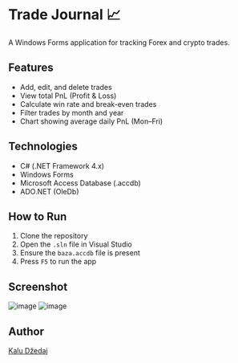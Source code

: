 # Trade Journal 📈

A Windows Forms application for tracking Forex and crypto trades.

## Features
- Add, edit, and delete trades
- View total PnL (Profit & Loss)
- Calculate win rate and break-even trades
- Filter trades by month and year
- Chart showing average daily PnL (Mon–Fri)

## Technologies
- C# (.NET Framework 4.x)
- Windows Forms
- Microsoft Access Database (.accdb)
- ADO.NET (OleDb)

## How to Run
1. Clone the repository
2. Open the `.sln` file in Visual Studio
3. Ensure the `baza.accdb` file is present
4. Press `F5` to run the app

## Screenshot
![image](https://github.com/user-attachments/assets/f05d5d65-95c9-41e5-bb79-1c89d90ccdfe)
![image](https://github.com/user-attachments/assets/bbe22114-d445-4bde-ac1d-1aa7bb43fd82)


## Author
[Kalu Džedaj](https://github.com/KaluMen)
